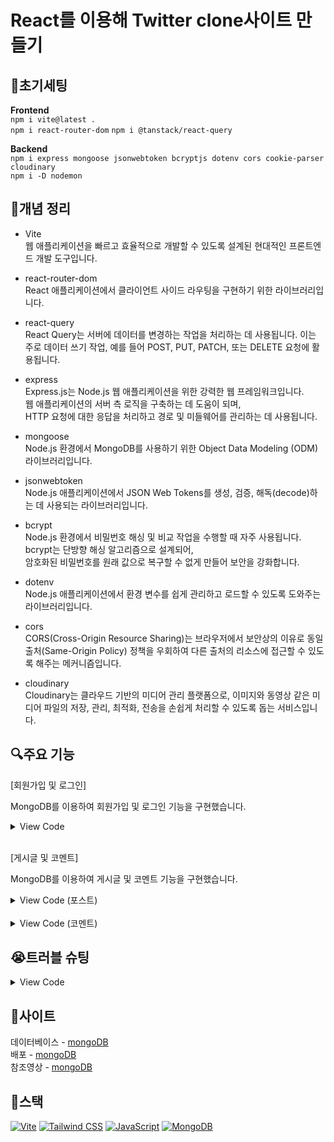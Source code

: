 # React를 이용해 Twitter clone사이트 만들기   

## 🔧초기세팅   
**Frontend**   
`npm i vite@latest .`   
`npm i react-router-dom`
`npm i @tanstack/react-query`

**Backend**   
`npm i express mongoose jsonwebtoken bcryptjs dotenv cors cookie-parser cloudinary`   
`npm i -D nodemon`   

## 🧾개념 정리   
- Vite   
웹 애플리케이션을 빠르고 효율적으로 개발할 수 있도록 설계된 현대적인 프론트엔드 개발 도구입니다.   

- react-router-dom   
React 애플리케이션에서 클라이언트 사이드 라우팅을 구현하기 위한 라이브러리입니다.   

- react-query   
React Query는 서버에 데이터를 변경하는 작업을 처리하는 데 사용됩니다. 이는 주로 데이터 쓰기 작업, 예를 들어 POST, PUT, PATCH, 또는 DELETE 요청에 활용됩니다.   

- express   
Express.js는 Node.js 웹 애플리케이션을 위한 강력한 웹 프레임워크입니다.   
웹 애플리케이션의 서버 측 로직을 구축하는 데 도움이 되며,   
HTTP 요청에 대한 응답을 처리하고 경로 및 미들웨어를 관리하는 데 사용됩니다.   

- mongoose   
Node.js 환경에서 MongoDB를 사용하기 위한 Object Data Modeling (ODM) 라이브러리입니다.   

- jsonwebtoken   
Node.js 애플리케이션에서 JSON Web Tokens를 생성, 검증, 해독(decode)하는 데 사용되는 라이브러리입니다.

- bcrypt   
Node.js 환경에서 비밀번호 해싱 및 비교 작업을 수행할 때 자주 사용됩니다. bcrypt는 단방향 해싱 알고리즘으로 설계되어,   
암호화된 비밀번호를 원래 값으로 복구할 수 없게 만들어 보안을 강화합니다.   

- dotenv   
Node.js 애플리케이션에서 환경 변수를 쉽게 관리하고 로드할 수 있도록 도와주는 라이브러리입니다.   

- cors   
CORS(Cross-Origin Resource Sharing)는 브라우저에서 보안상의 이유로 동일 출처(Same-Origin Policy) 정책을 우회하여 다른 출처의 리소스에 접근할 수 있도록 해주는 메커니즘입니다.   

- cloudinary   
Cloudinary는 클라우드 기반의 미디어 관리 플랫폼으로, 이미지와 동영상 같은 미디어 파일의 저장, 관리, 최적화, 전송을 손쉽게 처리할 수 있도록 돕는 서비스입니다.   

## 🔍주요 기능   
[회원가입 및 로그인]   

MongoDB를 이용하여 회원가입 및 로그인 기능을 구현했습니다.   

<details>
  <summary>
  View Code
  </summary>   
  
  ```js
  const SignUpPage = () => {
    const [formData, setFormData] = useState({
      email: "",
      username: "",
      fullName: "",
      password: "",
    });

    const { mutate, isError, isPending, error } = useMutation({
      mutationFn: async ({ email, username, fullName, password }) => {
        try {
          const res = await fetch("/api/auth/signup", {
            method: "POST",
            headers: {
              "Content-Type": "application/json",
            },
            body: JSON.stringify({ email, username, fullName, password }),
          });

          const data = await res.json();
          if (!res.ok) throw new Error(data.error || "Failed to create account");
          console.log(data);
          return data;
        } catch (error) {
          console.log(error);
          throw error;
        }
      },
      onSuccess: () => {
        toast.success("계정이 성공적으로 생성되었습니다.");
      },
    });

    const handleSubmit = (e) => {
      e.preventDefault(); // page will not reload
      mutate(formData);
    };

    const handleInputChange = (e) => {
      setFormData({ ...formData, [e.target.name]: e.target.value });
    };

    return (
      // 레이아웃 코드
    );
  };
  ```
</details>   

</br>   

[게시글 및 코멘트]   

MongoDB를 이용하여 게시글 및 코멘트 기능을 구현했습니다.   

<details>
  <summary>
  View Code (포스트)
  </summary>   
  
  ```js
  const { mutate: createPost, isPending, isError, error } = useMutation({
    mutationFn: async ({ text, img }) => {
      try {
        const res = await fetch("/api/posts/create", {
          method: "POST",
          headers: {
            "Content-Type": "application/json",
          },
          body: JSON.stringify({ text, img }),
        });
        const data = await res.json();
        if (!res.ok) {
          throw new Error(data.error || "Something went wrong");
        }
        return data;
      } catch (error) {
        throw new Error(error)
      }
    },
    onSuccess: () => {
      setText("");
      setImg(null);
      toast.success("post created successfully");
      queryClient.invalidateQueries({ queryKey: ["posts"] })
    }
  });
  ```
</details>   

</br>   

<details>
  <summary>
  View Code (코멘트)
  </summary>   
  
  ```js
  const { mutate: commentPost, isPending: isCommenting } = useMutation({
      mutationFn: async () => {
        try {
          const res = await fetch(`/api/posts/comment/${post._id}`, {
            method: "POST",
            headers: {
              "Content-Type": "application/json",
            },
            body: JSON.stringify({ text: comment }),
          });

          const data = res.json();

          if (!res.ok) {
            throw new Error(data.error || "Something went wrong");
          }
          return data;
        } catch (error) {
          throw new Error(error);
        }
      },
      onSuccess: (post, newComment) => {
        toast.success("Comment posted successfully")
        setComment("");

        // 모든 게시글 리로드 대신 캐시를 바로 업데이트
        queryClient.invalidateQueries(["posts"], (oldData) => {
          return oldData.map((p) => {
            if (p._id === post._id) {
              return { ...p, comments: [...p.comments, newComment] }
            };
            return p;
          })
        })
      },
      onError: (error) => {
        toast.error(error.message)
      }
    });
  ```
</details>   

## 😭트러블 슈팅   
<details>
  <summary>
  View Code
  </summary>   
  
  ```js
  `No QueryClient set, use QueryClientProvider to set one`
  ```   

  - 문제 원인   
  QueryClientProvider이 없기떄문에 발생   

  - 문제 해결   
  QueryClientProvider로 감싸서 해결(client속성은 new QueryClient로 설정)
</details>   

## 📎사이트   
데이터베이스 - [mongoDB](https://www.mongodb.com/ko-kr)   
배포 - [mongoDB](https://render.com/)   
참조영상 - [mongoDB](https://www.youtube.com/watch?v=4GUVz2psWUg)   

## 📘스택   
<div>
  <a href="#"><img alt="Vite" src="https://img.shields.io/badge/Vite-646CFF?style=flat&logo=Vite&logoColor=white"></a>
  <a href="#"><img alt="Tailwind CSS" src="https://img.shields.io/badge/Tailwind CSS-06B6D4?logo=Tailwind CSS&logoColor=white"></a>
  <a href="#"><img alt="JavaScript" src="https://img.shields.io/badge/JavaScript-F7DF1E?logo=JavaScript&logoColor=white"></a>
  <a href="#"><img alt="MongoDB" src="https://img.shields.io/badge/MongoDB-47A248?logo=MongoDB&logoColor=white"></a>
</div>